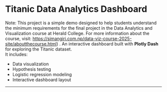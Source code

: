 # Titanic Data Analytics Dashboard
Note: This project is a simple demo designed to help students understand the minimum requirements for the final project in the Data Analytics and Visualization course at Herald College.
For more information about the course, visit: https://simangiri.com.np/data-viz-course-2025-site/aboutthecourse.html)
.
An interactive dashboard built with **Plotly Dash** for exploring the Titanic dataset.  
It includes:
- Data visualization
- Hypothesis testing
- Logistic regression modeling
- Interactive dashboard layout

---
